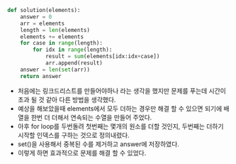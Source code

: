 ```py
def solution(elements):
    answer = 0
    arr = elements
    length = len(elements)
    elements += elements
    for case in range(length):
        for idx in range(length):
            result = sum(elements[idx:idx+case])
            arr.append(result)
    answer = len(set(arr))
    return answer

```

- 처음에는 링크드리스트를 만들어야하나 라는 생각을 했지만 문제를 푸는데 시간이 초과 될 것 같아 다른 방법을 생각했다.
- 예상을 해보았을때 elements에서 모두 더하는 경우만 해결 할 수 있으면 되기에 배열을 한번 더 더해서 연속되는 수열을 만들어 주었다.
- 아후 for loop를 두번돌려 첫번째는 몇개의 원소를 더할 것인지, 두번째는 더하기 시작할 인덱스를 구하는 것으로 정의내렸다.
- set()을 사용해서 중복된 수를 제거하고 answer에 저장하였다.
- 이렇게 하면 효과적으로 문제를 해결 할 수 있었다.
